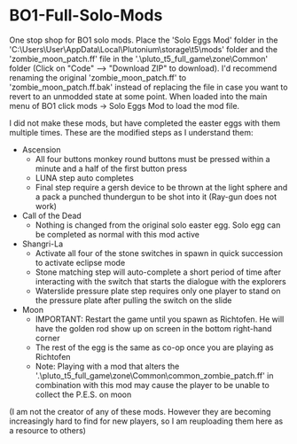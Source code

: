 # BO1-Full-Solo-Mods
One stop shop for BO1 solo mods. Place the 'Solo Eggs Mod' folder in the 'C:\Users\User\AppData\Local\Plutonium\storage\t5\mods' folder and the 'zombie_moon_patch.ff' file in the '.\pluto_t5_full_game\zone\Common' folder (Click on "Code" --> "Download ZIP" to download). I'd recommend renaming the original 'zombie_moon_patch.ff' to  'zombie_moon_patch.ff.bak' instead of replacing the file in case you want to revert to an unmodded state at some point. When loaded into the main menu of BO1 click mods -> Solo Eggs Mod to load the mod file. 

I did not make these mods, but have completed the easter eggs with them multiple times. These are the modified steps as I understand them:
- Ascension
  * All four buttons monkey round buttons must be pressed within a minute and a half of the first button press
  * LUNA step auto completes
  * Final step require a gersh device to be thrown at the light sphere and a pack a punched thundergun to be shot into it (Ray-gun does not work)
- Call of the Dead
  * Nothing is changed from the original solo easter egg. Solo egg can be completed as normal with this mod active
- Shangri-La
  * Activate all four of the stone switches in spawn in quick succession to activate eclipse mode
  * Stone matching step will auto-complete a short period of time after interacting with the switch that starts the dialogue with the explorers
  * Waterslide pressure plate step requires only one player to stand on the pressure plate after pulling the switch on the slide
- Moon
  * IMPORTANT: Restart the game until you spawn as Richtofen. He will have the golden rod show up on screen in the bottom right-hand corner
  * The rest of the egg is the same as co-op once you are playing as Richtofen
  * Note: Playing with a mod that alters the '.\pluto_t5_full_game\zone\Common\common_zombie_patch.ff' in combination with this mod may cause the player to be unable to collect the P.E.S. on moon

(I am not the creator of any of these mods. However they are becoming increasingly hard to find for new players, so I am reuploading them here as a resource to others)
